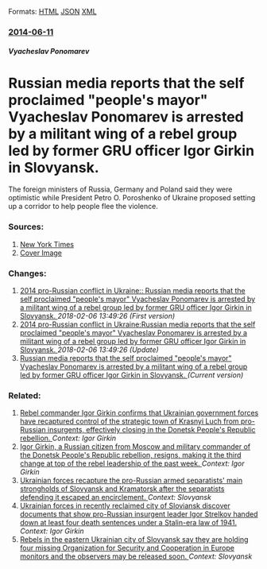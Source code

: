 
Formats: [HTML](/news/2014/06/11/russian-media-reports-that-the-self-proclaimed-people-s-mayor-vyacheslav-ponomarev-is-arrested-by-a-militant-wing-of-a-rebel-group-led-by.html)  [JSON](/news/2014/06/11/russian-media-reports-that-the-self-proclaimed-people-s-mayor-vyacheslav-ponomarev-is-arrested-by-a-militant-wing-of-a-rebel-group-led-by.json)  [XML](/news/2014/06/11/russian-media-reports-that-the-self-proclaimed-people-s-mayor-vyacheslav-ponomarev-is-arrested-by-a-militant-wing-of-a-rebel-group-led-by.xml)  

### [2014-06-11](/news/2014/06/11/index.md)

##### Vyacheslav Ponomarev
# Russian media reports that the self proclaimed "people's mayor" Vyacheslav Ponomarev is arrested by a militant wing of a rebel group led by former GRU officer Igor Girkin in Slovyansk. 

The foreign ministers of Russia, Germany and Poland said they were optimistic while President Petro O. Poroshenko of Ukraine proposed setting up a corridor to help people flee the violence.


### Sources:

1. [New York Times](https://www.nytimes.com/2014/06/11/world/europe/ukraine-opens-corridors-for-civilians-to-flee-violence-in-the-east.html?_r=0)
1. [Cover Image](https://static01.nyt.com/images/2014/06/11/world/UKRAINE/UKRAINE-videoSixteenByNine1050.jpg)

### Changes:

1. [2014 pro-Russian conflict in Ukraine:: Russian media reports that the self proclaimed "people's mayor" Vyacheslav Ponomarev is arrested by a militant wing of a rebel group led by former GRU officer Igor Girkin in Slovyansk. ](/news/2014/06/11/2014-pro-russian-conflict-in-ukraine-russian-media-reports-that-the-self-proclaimed-people-s-mayor-vyacheslav-ponomarev-is-arrested-by-a.md) _2018-02-06 13:49:26 (First version)_
2. [2014 pro-Russian conflict in Ukraine:Russian media reports that the self proclaimed "people's mayor" Vyacheslav Ponomarev is arrested by a militant wing of a rebel group led by former GRU officer Igor Girkin in Slovyansk. ](/news/2014/06/11/2014-pro-russian-conflict-in-ukraine-prussian-media-reports-that-the-self-proclaimed-people-s-mayor-vyacheslav-ponomarev-is-arrested-by-a.md) _2018-02-06 13:49:26 (Update)_
2. [Russian media reports that the self proclaimed "people's mayor" Vyacheslav Ponomarev is arrested by a militant wing of a rebel group led by former GRU officer Igor Girkin in Slovyansk. ](/news/2014/06/11/russian-media-reports-that-the-self-proclaimed-people-s-mayor-vyacheslav-ponomarev-is-arrested-by-a-militant-wing-of-a-rebel-group-led-by.md) _(Current version)_

### Related:

1. [Rebel commander Igor Girkin confirms that Ukrainian government forces have recaptured control of the strategic town of Krasnyi Luch from pro-Russian insurgents, effectively closing in the Donetsk People's Republic rebellion. ](/news/2014/08/9/rebel-commander-igor-girkin-confirms-that-ukrainian-government-forces-have-recaptured-control-of-the-strategic-town-of-krasnyi-luch-from-pro.md) _Context: Igor Girkin_
2. [Igor Girkin, a Russian citizen from Moscow and military commander of the Donetsk People's Republic rebellion, resigns, making it the third change at top of the rebel leadership of the past week. ](/news/2014/08/14/igor-girkin-a-russian-citizen-from-moscow-and-military-commander-of-the-donetsk-people-s-republic-rebellion-resigns-making-it-the-third-c.md) _Context: Igor Girkin_
3. [Ukrainian forces recapture the pro-Russian armed separatists' main strongholds of Slovyansk and Kramatorsk after the separatists defending it escaped an encirclement. ](/news/2014/07/5/ukrainian-forces-recapture-the-pro-russian-armed-separatists-main-strongholds-of-slovyansk-and-kramatorsk-after-the-separatists-defending-i.md) _Context: Slovyansk_
4. [Ukrainian forces in recently reclaimed city of Sloviansk discover documents that show pro-Russian insurgent leader Igor Strelkov handed down at least four death sentences under a Stalin-era law of 1941. ](/news/2014/07/11/ukrainian-forces-in-recently-reclaimed-city-of-sloviansk-discover-documents-that-show-pro-russian-insurgent-leader-igor-strelkov-handed-down.md) _Context: Igor Girkin_
5. [Rebels in the eastern Ukrainian city of Slovyansk say they are holding four missing Organization for Security and Cooperation in Europe monitors and the observers may be released soon. ](/news/2014/05/29/rebels-in-the-eastern-ukrainian-city-of-slovyansk-say-they-are-holding-four-missing-organization-for-security-and-cooperation-in-europe-moni.md) _Context: Slovyansk_
